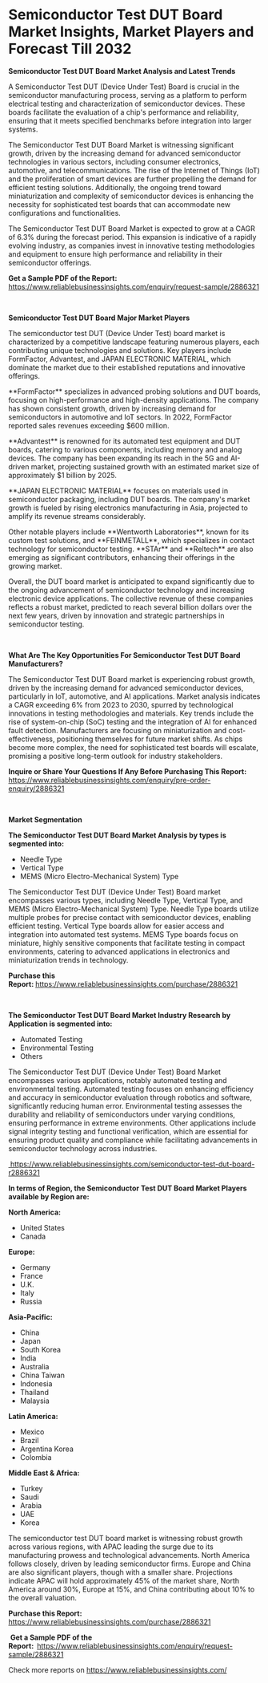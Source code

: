 <p><h1>Semiconductor Test DUT Board Market Insights, Market Players and Forecast Till 2032</h1></p><p><strong>Semiconductor Test DUT Board Market Analysis and Latest Trends</strong></p>
<p><p>A Semiconductor Test DUT (Device Under Test) Board is crucial in the semiconductor manufacturing process, serving as a platform to perform electrical testing and characterization of semiconductor devices. These boards facilitate the evaluation of a chip's performance and reliability, ensuring that it meets specified benchmarks before integration into larger systems. </p><p>The Semiconductor Test DUT Board Market is witnessing significant growth, driven by the increasing demand for advanced semiconductor technologies in various sectors, including consumer electronics, automotive, and telecommunications. The rise of the Internet of Things (IoT) and the proliferation of smart devices are further propelling the demand for efficient testing solutions. Additionally, the ongoing trend toward miniaturization and complexity of semiconductor devices is enhancing the necessity for sophisticated test boards that can accommodate new configurations and functionalities. </p><p>The Semiconductor Test DUT Board Market is expected to grow at a CAGR of 6.3% during the forecast period. This expansion is indicative of a rapidly evolving industry, as companies invest in innovative testing methodologies and equipment to ensure high performance and reliability in their semiconductor offerings.</p></p>
<p><strong>Get a Sample PDF of the Report:&nbsp;</strong> <a href="https://www.reliablebusinessinsights.com/enquiry/request-sample/2886321?utm_campaign=2318&utm_medium=2&utm_source=Github&utm_content=ia&utm_term=13032025&utm_id=semiconductor-test-dut-board">https://www.reliablebusinessinsights.com/enquiry/request-sample/2886321</a></p>
<p>&nbsp;</p>
<p><strong>Semiconductor Test DUT Board Major Market Players</strong></p>
<p><p>The semiconductor test DUT (Device Under Test) board market is characterized by a competitive landscape featuring numerous players, each contributing unique technologies and solutions. Key players include FormFactor, Advantest, and JAPAN ELECTRONIC MATERIAL, which dominate the market due to their established reputations and innovative offerings.</p><p>**FormFactor** specializes in advanced probing solutions and DUT boards, focusing on high-performance and high-density applications. The company has shown consistent growth, driven by increasing demand for semiconductors in automotive and IoT sectors. In 2022, FormFactor reported sales revenues exceeding $600 million.</p><p>**Advantest** is renowned for its automated test equipment and DUT boards, catering to various components, including memory and analog devices. The company has been expanding its reach in the 5G and AI-driven market, projecting sustained growth with an estimated market size of approximately $1 billion by 2025.</p><p>**JAPAN ELECTRONIC MATERIAL** focuses on materials used in semiconductor packaging, including DUT boards. The company's market growth is fueled by rising electronics manufacturing in Asia, projected to amplify its revenue streams considerably.</p><p>Other notable players include **Wentworth Laboratories**, known for its custom test solutions, and **FEINMETALL**, which specializes in contact technology for semiconductor testing. **STAr** and **Reltech** are also emerging as significant contributors, enhancing their offerings in the growing market.</p><p>Overall, the DUT board market is anticipated to expand significantly due to the ongoing advancement of semiconductor technology and increasing electronic device applications. The collective revenue of these companies reflects a robust market, predicted to reach several billion dollars over the next few years, driven by innovation and strategic partnerships in semiconductor testing.</p></p>
<p>&nbsp;</p>
<p><strong>What Are The Key Opportunities For Semiconductor Test DUT Board Manufacturers?</strong></p>
<p><p>The Semiconductor Test DUT Board market is experiencing robust growth, driven by the increasing demand for advanced semiconductor devices, particularly in IoT, automotive, and AI applications. Market analysis indicates a CAGR exceeding 6% from 2023 to 2030, spurred by technological innovations in testing methodologies and materials. Key trends include the rise of system-on-chip (SoC) testing and the integration of AI for enhanced fault detection. Manufacturers are focusing on miniaturization and cost-effectiveness, positioning themselves for future market shifts. As chips become more complex, the need for sophisticated test boards will escalate, promising a positive long-term outlook for industry stakeholders.</p></p>
<p><strong>Inquire or Share Your Questions If Any Before Purchasing This Report:</strong> <a href="https://www.reliablebusinessinsights.com/enquiry/pre-order-enquiry/2886321?utm_campaign=2318&utm_medium=2&utm_source=Github&utm_content=ia&utm_term=13032025&utm_id=semiconductor-test-dut-board">https://www.reliablebusinessinsights.com/enquiry/pre-order-enquiry/2886321</a></p>
<p>&nbsp;</p>
<p><strong>Market Segmentation</strong></p>
<p><strong>The Semiconductor Test DUT Board Market Analysis by types is segmented into:</strong></p>
<p><ul><li>Needle Type</li><li>Vertical Type</li><li>MEMS (Micro Electro-Mechanical System) Type</li></ul></p>
<p><p>The Semiconductor Test DUT (Device Under Test) Board market encompasses various types, including Needle Type, Vertical Type, and MEMS (Micro Electro-Mechanical System) Type. Needle Type boards utilize multiple probes for precise contact with semiconductor devices, enabling efficient testing. Vertical Type boards allow for easier access and integration into automated test systems. MEMS Type boards focus on miniature, highly sensitive components that facilitate testing in compact environments, catering to advanced applications in electronics and miniaturization trends in technology.</p></p>
<p><strong>Purchase this Report:&nbsp;</strong><a href="https://www.reliablebusinessinsights.com/purchase/2886321?utm_campaign=2318&utm_medium=2&utm_source=Github&utm_content=ia&utm_term=13032025&utm_id=semiconductor-test-dut-board">https://www.reliablebusinessinsights.com/purchase/2886321</a></p>
<p>&nbsp;</p>
<p><strong>The Semiconductor Test DUT Board Market Industry Research by Application is segmented into:</strong></p>
<p><ul><li>Automated Testing</li><li>Environmental Testing</li><li>Others</li></ul></p>
<p><p>The Semiconductor Test DUT (Device Under Test) Board Market encompasses various applications, notably automated testing and environmental testing. Automated testing focuses on enhancing efficiency and accuracy in semiconductor evaluation through robotics and software, significantly reducing human error. Environmental testing assesses the durability and reliability of semiconductors under varying conditions, ensuring performance in extreme environments. Other applications include signal integrity testing and functional verification, which are essential for ensuring product quality and compliance while facilitating advancements in semiconductor technology across industries.</p></p>
<p><a href="https://www.reliablebusinessinsights.com/semiconductor-test-dut-board-r2886321?utm_campaign=2318&utm_medium=2&utm_source=Github&utm_content=ia&utm_term=13032025&utm_id=semiconductor-test-dut-board">&nbsp;https://www.reliablebusinessinsights.com/semiconductor-test-dut-board-r2886321</a></p>
<p><strong>In terms of Region, the Semiconductor Test DUT Board Market Players available by Region are:</strong></p>
<p>
    <p> <strong> North America: </strong>
        <ul>
            <li>United States</li>
            <li>Canada</li>
        </ul>
        </p> 
    <p> <strong> Europe: </strong>
        <ul>
            <li>Germany</li>
            <li>France</li>
            <li>U.K.</li>
            <li>Italy</li>
            <li>Russia</li>
        </ul>
        </p> 
    <p> <strong> Asia-Pacific: </strong>
        <ul>
            <li>China</li>
            <li>Japan</li>
            <li>South Korea</li>
            <li>India</li>
            <li>Australia</li>
            <li>China Taiwan</li>
            <li>Indonesia</li>
            <li>Thailand</li>
            <li>Malaysia</li>
        </ul>
        </p> 
    <p> <strong> Latin America: </strong>
        <ul>
            <li>Mexico</li>
            <li>Brazil</li>
            <li>Argentina Korea</li>
            <li>Colombia</li>
        </ul>
        </p> 
    <p> <strong> Middle East & Africa: </strong>
        <ul>
            <li>Turkey</li>
            <li>Saudi</li>
            <li>Arabia</li>
            <li>UAE</li>
            <li>Korea</li>
        </ul>
    </p>
    </p>
<p><p>The semiconductor test DUT board market is witnessing robust growth across various regions, with APAC leading the surge due to its manufacturing prowess and technological advancements. North America follows closely, driven by leading semiconductor firms. Europe and China are also significant players, though with a smaller share. Projections indicate APAC will hold approximately 45% of the market share, North America around 30%, Europe at 15%, and China contributing about 10% to the overall valuation.</p></p>
<p><strong>Purchase this Report: </strong><a href="https://www.reliablebusinessinsights.com/purchase/2886321?utm_campaign=2318&utm_medium=2&utm_source=Github&utm_content=ia&utm_term=13032025&utm_id=semiconductor-test-dut-board">https://www.reliablebusinessinsights.com/purchase/2886321</a></p>
<p>&nbsp;<strong>Get a Sample PDF of the Report:&nbsp;&nbsp;</strong><a href="https://www.reliablebusinessinsights.com/enquiry/request-sample/2886321?utm_campaign=2318&utm_medium=2&utm_source=Github&utm_content=ia&utm_term=13032025&utm_id=semiconductor-test-dut-board">https://www.reliablebusinessinsights.com/enquiry/request-sample/2886321</a></p>
<p><strong></strong></p>
<p>Check more reports on <a href="https://www.reliablebusinessinsights.com/?utm_campaign=2318&utm_medium=2&utm_source=Github&utm_content=ia&utm_term=13032025&utm_id=semiconductor-test-dut-board">https://www.reliablebusinessinsights.com/</a></p>